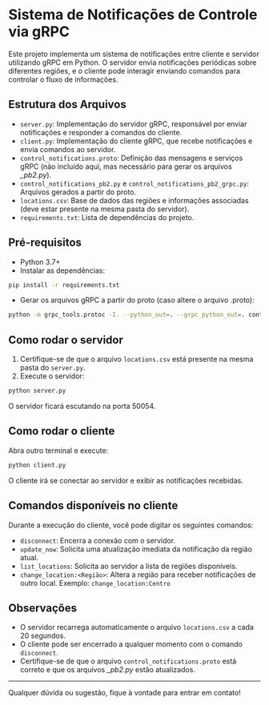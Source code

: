 # Sistema de Notificações de Controle via gRPC

Este projeto implementa um sistema de notificações entre cliente e servidor utilizando gRPC em Python. O servidor envia notificações periódicas sobre diferentes regiões, e o cliente pode interagir enviando comandos para controlar o fluxo de informações.

## Estrutura dos Arquivos

- `server.py`: Implementação do servidor gRPC, responsável por enviar notificações e responder a comandos do cliente.
- `client.py`: Implementação do cliente gRPC, que recebe notificações e envia comandos ao servidor.
- `control_notifications.proto`: Definição das mensagens e serviços gRPC (não incluído aqui, mas necessário para gerar os arquivos *_pb2.py*).
- `control_notifications_pb2.py` e `control_notifications_pb2_grpc.py`: Arquivos gerados a partir do proto.
- `locations.csv`: Base de dados das regiões e informações associadas (deve estar presente na mesma pasta do servidor).
- `requirements.txt`: Lista de dependências do projeto.

## Pré-requisitos

- Python 3.7+
- Instalar as dependências:

```bash
pip install -r requirements.txt
```

- Gerar os arquivos gRPC a partir do proto (caso altere o arquivo .proto):

```bash
python -m grpc_tools.protoc -I. --python_out=. --grpc_python_out=. control_notifications.proto
```

## Como rodar o servidor

1. Certifique-se de que o arquivo `locations.csv` está presente na mesma pasta do `server.py`.
2. Execute o servidor:

```bash
python server.py
```

O servidor ficará escutando na porta 50054.

## Como rodar o cliente

Abra outro terminal e execute:

```bash
python client.py
```

O cliente irá se conectar ao servidor e exibir as notificações recebidas.

## Comandos disponíveis no cliente

Durante a execução do cliente, você pode digitar os seguintes comandos:

- `disconnect`: Encerra a conexão com o servidor.
- `update_now`: Solicita uma atualização imediata da notificação da região atual.
- `list_locations`: Solicita ao servidor a lista de regiões disponíveis.
- `change_location:<Região>`: Altera a região para receber notificações de outro local. Exemplo: `change_location:Centro`

## Observações

- O servidor recarrega automaticamente o arquivo `locations.csv` a cada 20 segundos.
- O cliente pode ser encerrado a qualquer momento com o comando `disconnect`.
- Certifique-se de que o arquivo `control_notifications.proto` está correto e que os arquivos *_pb2.py* estão atualizados.

---

Qualquer dúvida ou sugestão, fique à vontade para entrar em contato!
